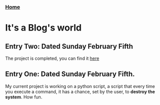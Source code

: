 ### [Home](https://thycowlord.github.io)

# It's a Blog's world

## Entry Two: Dated Sunday February Fifth
The project is completed, you can find it [here](https://thycowlord.github.io/pine)

## Entry One: Dated Sunday February Fifth.
My current project is working on a python script, a script that every time you execute a command, it has a chance, set by the user, to __destroy the system__. How fun.
